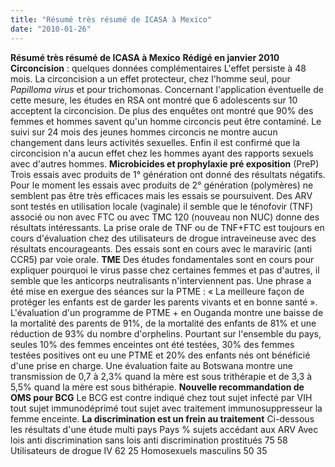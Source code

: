 ```yaml
---
title: "Résumé très résumé de ICASA à Mexico"
date: "2010-01-26"
---
```


**Résumé très résumé de ICASA à Mexico** **Rédigé en janvier 2010** **Circoncision** : quelques données complémentaires L'effet persiste à 48 mois. La circoncision a un effet protecteur, chez l'homme seul, pour _Papilloma_ _virus_ et pour trichomonas. Concernant l'application éventuelle de cette mesure, les études en RSA ont montré que 6 adolescents sur 10 acceptent la circoncision. De plus des enquêtes ont montré que 90% des femmes et hommes savent qu'un homme circoncis peut être contaminé. Le suivi sur 24 mois des jeunes hommes circoncis ne montre aucun changement dans leurs activités sexuelles. Enfin il est confirmé que la circoncision n'a aucun effet chez les hommes ayant des rapports sexuels avec d'autres hommes. **Microbicides et prophylaxie pré exposition** (PreP) Trois essais avec produits de 1° génération ont donné des résultats négatifs. Pour le moment les essais avec produits de 2° génération (polymères) ne semblent pas être très efficaces mais les essais se poursuivent. Des ARV sont testés en utilisation locale (vaginale) il semble que le ténofovir (TNF) associé ou non avec FTC ou avec TMC 120 (nouveau non NUC) donne des résultats intéressants. La prise orale de TNF ou de TNF+FTC est toujours en cours d'évaluation chez des utilisateurs de drogue intraveineuse avec des résultats encourageants. Des essais sont en cours avec le maraviric (anti CCR5) par voie orale. **TME** Des études fondamentales sont en cours pour expliquer pourquoi le virus passe chez certaines femmes et pas d'autres, il semble que les anticorps neutralisants n'interviennent pas. Une phrase a été mise en exergue des séances sur la PTME : « La meilleure façon de protéger les enfants est de garder les parents vivants et en bonne santé ». L'évaluation d'un programme de PTME + en Ouganda montre une baisse de la mortalité des parents de 91%, de la mortalité des enfants de 81% et une réduction de 93% du nombre d'orphelins. Pourtant sur l'ensemble du pays, seules 10% des femmes enceintes ont été testées, 30% des femmes testées positives ont eu une PTME et 20% des enfants nés ont bénéficié d'une prise en charge. Une évaluation faite au Botswana montre une transmission de 0,7 à 2,3% quand la mère est sous trithérapie et de 3,3 à 5,5% quand la mère est sous bithérapie. **Nouvelle recommandation de OMS pour BCG** Le BCG est contre indiqué chez tout sujet infecté par VIH tout sujet immunodéprimé tout sujet avec traitement immunosuppresseur la femme enceinte. **La discrimination est un frein au traitement** Ci-dessous les résultats d'une étude multi pays Pays % sujets accédant aux ARV Avec lois anti discrimination sans lois anti discrimination prostitués 75 58 Utilisateurs de drogue IV 62 25 Homosexuels masculins 50 35